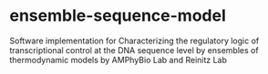 # ensemble-sequence-model
Software implementation for Characterizing the regulatory logic of transcriptional control at the DNA sequence level by ensembles of thermodynamic models by AMPhyBio Lab and Reinitz Lab
